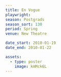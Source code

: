```yaml
---
title: En Vogue
playwright: 
season: Postgrads
season_sort: 130
period: Spring
venue: New Theatre

date_start: 2010-01-19
date_end: 2010-01-22

assets:
  - type: poster
    image: kmMck6L
---
```

